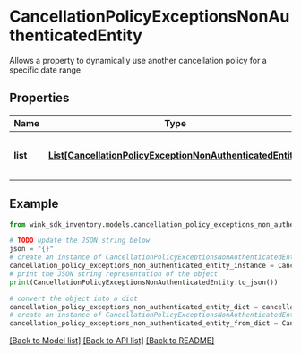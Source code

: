 # CancellationPolicyExceptionsNonAuthenticatedEntity

Allows a property to dynamically use another cancellation policy for a specific date range

## Properties

Name | Type | Description | Notes
------------ | ------------- | ------------- | -------------
**list** | [**List[CancellationPolicyExceptionNonAuthenticatedEntity]**](CancellationPolicyExceptionNonAuthenticatedEntity.md) | List of cancellation policy exceptions | 

## Example

```python
from wink_sdk_inventory.models.cancellation_policy_exceptions_non_authenticated_entity import CancellationPolicyExceptionsNonAuthenticatedEntity

# TODO update the JSON string below
json = "{}"
# create an instance of CancellationPolicyExceptionsNonAuthenticatedEntity from a JSON string
cancellation_policy_exceptions_non_authenticated_entity_instance = CancellationPolicyExceptionsNonAuthenticatedEntity.from_json(json)
# print the JSON string representation of the object
print(CancellationPolicyExceptionsNonAuthenticatedEntity.to_json())

# convert the object into a dict
cancellation_policy_exceptions_non_authenticated_entity_dict = cancellation_policy_exceptions_non_authenticated_entity_instance.to_dict()
# create an instance of CancellationPolicyExceptionsNonAuthenticatedEntity from a dict
cancellation_policy_exceptions_non_authenticated_entity_from_dict = CancellationPolicyExceptionsNonAuthenticatedEntity.from_dict(cancellation_policy_exceptions_non_authenticated_entity_dict)
```
[[Back to Model list]](../README.md#documentation-for-models) [[Back to API list]](../README.md#documentation-for-api-endpoints) [[Back to README]](../README.md)


